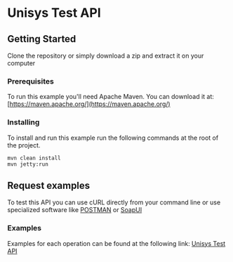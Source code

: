 # Unisys Test API
## Getting Started
Clone the repository or simply download a zip and extract it on your computer

### Prerequisites
To run this example you'll need Apache Maven. You can download it at:
[https://maven.apache.org/](https://maven.apache.org/)
### Installing
To install and run this example run the following commands at the root of the project.
```
mvn clean install
mvn jetty:run
```
## Request examples
To test this API you can use cURL directly from your command line or use specialized software like
[POSTMAN](https://www.getpostman.com/) or [SoapUI](https://www.soapui.org/downloads/soapui.html)

### Examples
Examples for each operation can be found at the following link:
[Unisys Test API](https://documenter.getpostman.com/view/3792122/unisys-test-api-teste-tasks/RVg2B91H#a99115fb-068d-be72-da37-1d15ee7e5540)

